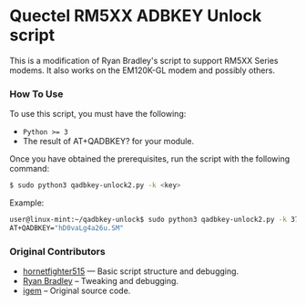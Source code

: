 # Quectel RM5XX ADBKEY Unlock script

This is a modification of Ryan Bradley's script to support RM5XX Series modems. It also works on the EM120K-GL modem and possibly others.

### How To Use

To use this script, you must have the following:

* `Python >= 3`
* The result of AT+QADBKEY? for your module.


Once you have obtained the prerequisites, run the script with the following command:

```sh
$ sudo python3 qadbkey-unlock2.py -k <key>
```

Example:

```sh
user@linux-mint:~/qadbkey-unlock$ sudo python3 qadbkey-unlock2.py -k 37677100
AT+QADBKEY="hD0vaLg4a26u.SM"

```

### Original Contributors

* [hornetfighter515](https://github.com/hornetfighter515) — Basic script structure and debugging.
* [Ryan Bradley](https://github.com/rbradley0) – Tweaking and debugging.
* [igem](https://xnux.eu/devices/feature/qadbkey-unlock.c) – Original source code.